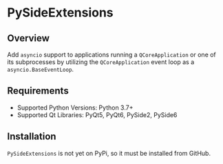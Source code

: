 # PySideExtensions

## Overview
Add `asyncio` support to applications running a `QCoreApplication` or one of its subprocesses by
utilizing the `QCoreApplication` event loop as a `asyncio.BaseEventLoop`.

## Requirements
* Supported Python Versions: Python 3.7+
* Supported Qt Libraries: PyQt5, PyQt6, PySide2, PySide6

## Installation

`PySideExtensions` is not yet on PyPi, so it must be installed from GitHub.
